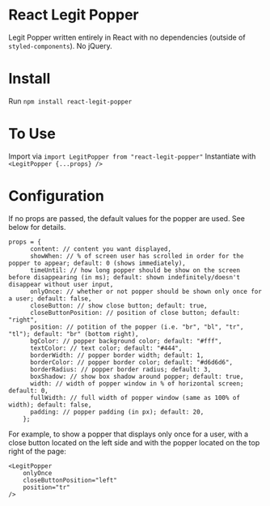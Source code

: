 # React Legit Popper
Legit Popper written entirely in React with no dependencies (outside of `styled-components`). No jQuery.

# Install
Run ```npm install react-legit-popper```

# To Use
Import via `import LegitPopper from "react-legit-popper"`
Instantiate with ```<LegitPopper {...props} />```

# Configuration
If no props are passed, the default values for the popper are used. See below for details.

```
props = {
      content: // content you want displayed,
      showWhen: // % of screen user has scrolled in order for the popper to appear; default: 0 (shows immediately),
      timeUntil: // how long popper should be show on the screen before disappearing (in ms); default: shown indefinitely/doesn't disappear without user input,
      onlyOnce: // whether or not popper should be shown only once for a user; default: false,
      closeButton: // show close button; default: true,
      closeButtonPosition: // position of close button; default: "right",
      position: // potition of the popper (i.e. "br", "bl", "tr", "tl"); default: "br" (bottom right),
      bgColor: // popper background color; default: "#fff",
      textColor: // text color; default: "#444",
      borderWidth: // popper border width; default: 1,
      borderColor: // popper border color; default: "#d6d6d6",
      borderRadius: // popper border radius; default: 3,
      boxShadow: // show box shadow around popper; default: true,
      width: // width of popper window in % of horizontal screen; default: 0,
      fullWidth: // full width of popper window (same as 100% of width); default: false,
      padding: // popper padding (in px); default: 20,
    };
```

For example, to show a popper that displays only once for a user, with a close button located on the left side and with the popper located on the top right of the page:

```'
<LegitPopper
    onlyOnce
    closeButtonPosition="left"
    position="tr"
/>
